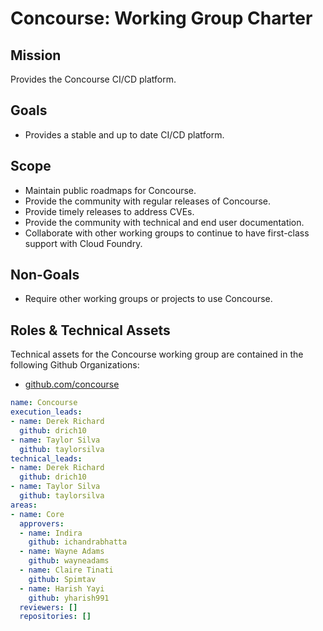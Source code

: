 # Concourse: Working Group Charter

## Mission

Provides the Concourse CI/CD platform.

## Goals
* Provides a stable and up to date CI/CD platform.

## Scope
* Maintain public roadmaps for Concourse.
* Provide the community with regular releases of Concourse.
* Provide timely releases to address CVEs.
* Provide the community with technical and end user documentation.
* Collaborate with other working groups to continue to have first-class support with Cloud Foundry.

## Non-Goals

* Require other working groups or projects to use Concourse.

## Roles & Technical Assets

Technical assets for the Concourse working group are contained in the following Github Organizations:

* [github.com/concourse](https://github.com/concourse)

```yaml
name: Concourse
execution_leads:
- name: Derek Richard
  github: drich10
- name: Taylor Silva
  github: taylorsilva
technical_leads:
- name: Derek Richard
  github: drich10
- name: Taylor Silva
  github: taylorsilva
areas:
- name: Core
  approvers:
  - name: Indira
    github: ichandrabhatta
  - name: Wayne Adams
    github: wayneadams
  - name: Claire Tinati
    github: Spimtav
  - name: Harish Yayi
    github: yharish991
  reviewers: []
  repositories: []
```
